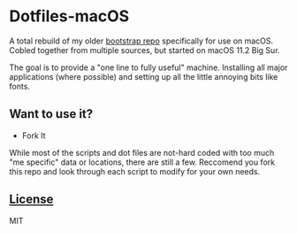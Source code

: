 # Dotfiles-macOS

A total rebuild of my older [bootstrap repo](https://github.com/obviateio/bootstrap) specifically for use on macOS. Cobled together from multiple sources, but started on macOS 11.2 Big Sur.

The goal is to provide a "one line to fully useful" machine. Installing all major applications (where possible) and setting up all the little annoying bits like fonts.

## Want to use it?

* Fork It

While most of the scripts and dot files are not-hard coded with too much "me specific" data or locations, there are still a few. Reccomend you fork this repo and look through each script to modify for your own needs.

## [License](/LICENSE)

MIT
